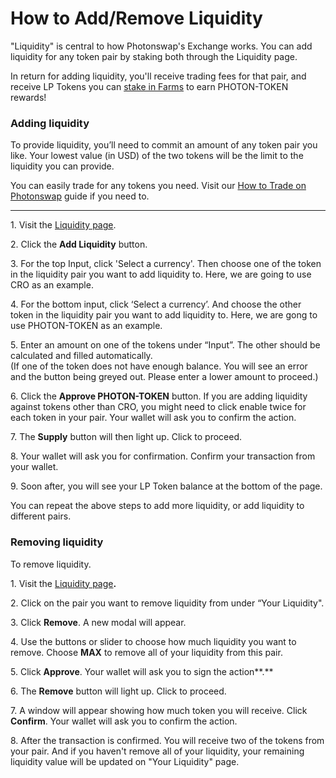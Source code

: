 # How to Add/Remove Liquidity

"Liquidity" is central to how Photonswap's Exchange works. You can add liquidity for any token pair by staking both through the Liquidity page.

In return for adding liquidity, you'll receive trading fees for that pair, and receive LP Tokens you can [stake in Farms](https://docs.Photonswap.finance/get-started/how-to-use-farms) to earn PHOTON-TOKEN rewards!

### **Adding liquidity**

To provide liquidity, you’ll need to commit an amount of any token pair you like. Your lowest value (in USD) of the two tokens will be the limit to the liquidity you can provide.

You can easily trade for any tokens you need. Visit our [How to Trade on Photonswap](https://docs.Photonswap.finance/get-started/how-to-trade) guide if you need to.

****

1\. Visit the [Liquidity page](https://photonswap.finance/#/pool).

2\. Click the **Add Liquidity** button.

3\. For the top Input, click 'Select a currency'. Then choose one of the token in the liquidity pair you want to add liquidity to. Here, we are going to use CRO as an example.

4\. For the bottom input, click ‘Select a currency’. And choose the other token in the liquidity pair you want to add liquidity to. Here, we are gong to use PHOTON-TOKEN as an example.

5\. Enter an amount on one of the tokens under “Input”. The other should be calculated and filled automatically.\
(If one of the token does not have enough balance. You will see an error and the button being greyed out. Please enter a lower amount to proceed.)

6\. Click the **Approve PHOTON-TOKEN** button. If you are adding liquidity against tokens other than CRO, you might need to click enable twice for each token in your pair. Your wallet will ask you to confirm the action.

7\. The **Supply** button will then light up. Click to proceed.

8\. Your wallet will ask you for confirmation. Confirm your transaction from your wallet.

9\. Soon after, you will see your LP Token balance at the bottom of the page.

You can repeat the above steps to add more liquidity, or add liquidity to different pairs.

### **Removing liquidity**

To remove liquidity.

1\. Visit the [Liquidity page](https://photonswap.finance/#/pool)**.**
                            
2\. Click on the pair you want to remove liquidity from under “Your Liquidity".

3\. Click **Remove**. A new modal will appear.

4\. Use the buttons or slider to choose how much liquidity you want to remove. Choose **MAX** to remove all of your liquidity from this pair.

5\. Click **Approve**. Your wallet will ask you to sign the action**.**

6\. The **Remove** button will light up. Click to proceed.

7\. A window will appear showing how much token you will receive. Click **Confirm**. Your wallet will ask you to confirm the action.

8\. After the transaction is confirmed. You will receive two of the tokens from your pair. And if you haven't remove all of your liquidity, your remaining liquidity value will be updated on "Your Liquidity" page.
